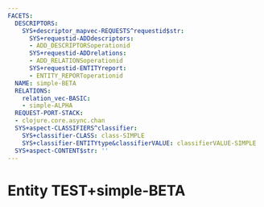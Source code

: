 ```yaml
---
FACETS:
  DESCRIPTORS:
    SYS+descriptor_mapvec-REQUESTS^requestid$str:
      SYS+requestid-ADDdescriptors:
      - ADD_DESCRIPTORSoperationid
      SYS+requestid-ADDrelations:
      - ADD_RELATIONSoperationid
      SYS+requestid-ENTITYreport:
      - ENTITY_REPORToperationid
  NAME: simple-BETA
  RELATIONS:
    relation_vec-BASIC:
    - simple-ALPHA
  REQUEST-PORT-STACK:
  - clojure.core.async.chan
  SYS+aspect-CLASSIFIERS^classifier:
    SYS+classifier-CLASS: class-SIMPLE
    SYS+classifier-ENTITYtype&classifierVALUE: classifierVALUE-SIMPLE
  SYS+aspect-CONTENT$str: ''
---
```

# Entity TEST+simple-BETA

